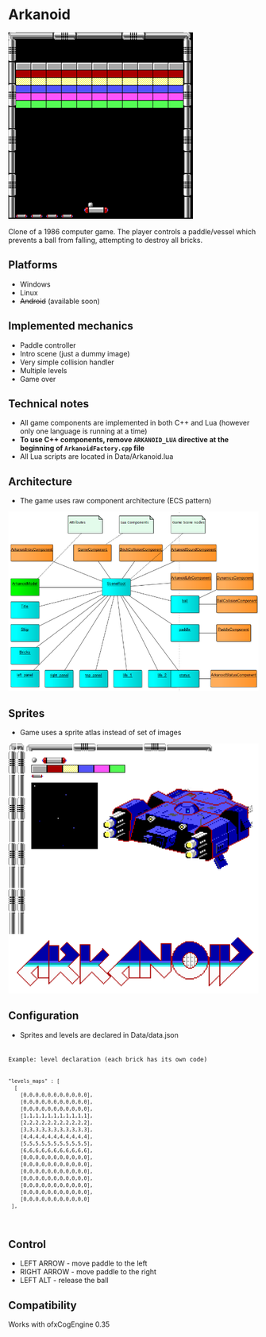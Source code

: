 Arkanoid
===================
![logo](Data/screenshot.png)

Clone of a 1986 computer game. The player controls a paddle/vessel which prevents a ball from falling, attempting to destroy all bricks.

## Platforms
* Windows
* Linux
* <del>Android</del> (available soon)

## Implemented mechanics
* Paddle controller
* Intro scene (just a dummy image)
* Very simple collision handler
* Multiple levels
* Game over

## Technical notes
* All game components are implemented in both C++ and Lua (however only one language is running at a time)
* **To use C++ components, remove <code>ARKANOID_LUA</code> directive at the beginning of <code>ArkanoidFactory.cpp</code> file**
* All Lua scripts are located in Data/Arkanoid.lua

## Architecture
* The game uses raw component architecture (ECS pattern)

![architecture](Data/architecture.png)

## Sprites
* Game uses a sprite atlas instead of set of images

![sprites](Data/sprites.png)

## Configuration
* Sprites and levels are declared in Data/data.json

<code>
Example: level declaration (each brick has its own code)

	"levels_maps" : [
	  [
		[0,0,0,0,0,0,0,0,0,0,0],
		[0,0,0,0,0,0,0,0,0,0,0],
		[0,0,0,0,0,0,0,0,0,0,0],
		[1,1,1,1,1,1,1,1,1,1,1],
		[2,2,2,2,2,2,2,2,2,2,2],
		[3,3,3,3,3,3,3,3,3,3,3],
		[4,4,4,4,4,4,4,4,4,4,4],
		[5,5,5,5,5,5,5,5,5,5,5],
		[6,6,6,6,6,6,6,6,6,6,6],
		[0,0,0,0,0,0,0,0,0,0,0],
		[0,0,0,0,0,0,0,0,0,0,0],
		[0,0,0,0,0,0,0,0,0,0,0],
		[0,0,0,0,0,0,0,0,0,0,0],
		[0,0,0,0,0,0,0,0,0,0,0],
		[0,0,0,0,0,0,0,0,0,0,0],
		[0,0,0,0,0,0,0,0,0,0,0]
     ],

</code>

## Control
* LEFT ARROW - move paddle to the left
* RIGHT ARROW - move paddle to the right
* LEFT ALT - release the ball

## Compatibility

Works with ofxCogEngine 0.35
